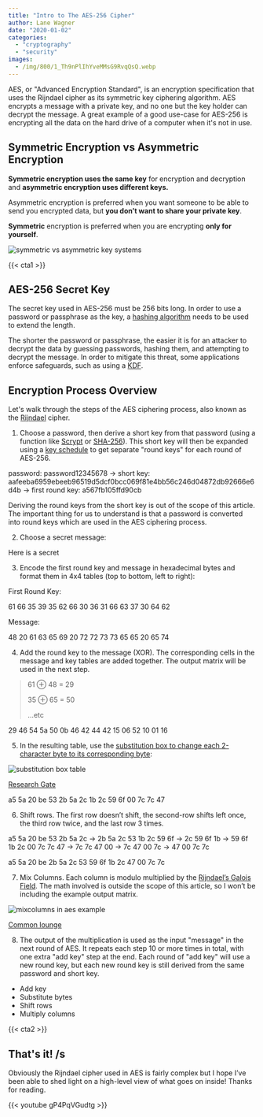 ```yaml
---
title: "Intro to The AES-256 Cipher"
author: Lane Wagner
date: "2020-01-02"
categories: 
  - "cryptography"
  - "security"
images:
  - /img/800/1_Th9nPlIhYveMMsG9RvqQsQ.webp
---
```


AES, or "Advanced Encryption Standard", is an encryption specification that uses the Rijndael cipher as its symmetric key ciphering algorithm. AES encrypts a message with a private key, and no one but the key holder can decrypt the message. A great example of a good use-case for AES-256 is encrypting all the data on the hard drive of a computer when it's not in use.

## Symmetric Encryption vs Asymmetric Encryption

**Symmetric encryption uses the same key** for encryption and decryption and **asymmetric encryption uses different keys.**

Asymmetric encryption is preferred when you want someone to be able to send you encrypted data, but **you don’t want to share your private key**.

**Symmetric** encryption is preferred when you are encrypting **only for yourself**.

![symmetric vs asymmetric key systems](/img/800/1_oe-Kk1FfLPNO5sAAl-4N-g.jpeg)

{{< cta1 >}}

## AES-256 Secret Key

The secret key used in AES-256 must be 256 bits long. In order to use a password or passphrase as the key, a [hashing algorithm](https://blog.goodaudience.com/very-basic-intro-to-hash-functions-sha-256-md-5-etc-ed721622ff8) needs to be used to extend the length.

The shorter the password or passphrase, the easier it is for an attacker to decrypt the data by guessing passwords, hashing them, and attempting to decrypt the message. In order to mitigate this threat, some applications enforce safeguards, such as using a [KDF](/cryptography/key-derivation-functions/).

## Encryption Process Overview

Let's walk through the steps of the AES ciphering process, also known as the [Rijndael](https://csrc.nist.gov/csrc/media/projects/cryptographic-standards-and-guidelines/documents/aes-development/rijndael-ammended.pdf) cipher.

1. Choose a password, then derive a short key from that password (using a function like [Scrypt](/cryptography/very-basic-intro-to-the-scrypt-hash/) or [SHA-256](/cryptography/how-sha-2-works-step-by-step-sha-256/)). This short key will then be expanded using a [key schedule](https://en.wikipedia.org/wiki/Rijndael_key_schedule) to get separate "round keys" for each round of AES-256.

password: password12345678 →
short key: aafeeba6959ebeeb96519d5dcf0bcc069f81e4bb56c246d04872db92666e6d4b →
first round key: a567fb105ffd90cb

Deriving the round keys from the short key is out of the scope of this article. The important thing for us to understand is that a password is converted into round keys which are used in the AES ciphering process.

2. Choose a secret message:

Here is a secret

3. Encode the first round key and message in hexadecimal bytes and format them in 4x4 tables (top to bottom, left to right):

First Round Key:

61 66 35 39
35 62 66 30
36 31 66 63
37 30 64 62

Message:

48 20 61 63
65 69 20 72
72 73 73 65
65 20 65 74

4. Add the round key to the message (XOR). The corresponding cells in the message and key tables are added together. The output matrix will be used in the next step.

> 61 ⊕ 48 = 29
> 
> 35 ⊕ 65 = 50
> 
> …etc

29 46 54 5a
50 0b 46 42
44 42 15 06
52 10 01 16

5. In the resulting table, use the [substitution box to change each 2-character byte to its corresponding byte](https://www.researchgate.net/figure/Rijndael-S-box-S-RD_fig7_325428613):

![substitution box table](/img/800/1_zLuZtQ6nFl0ADElv8lTSyg.png)

[Research Gate](https://www.researchgate.net/figure/Rijndael-S-box-S-RD_fig7_325428613)

a5 5a 20 be
53 2b 5a 2c
1b 2c 59 6f
00 7c 7c 47

6. Shift rows. The first row doesn’t shift, the second-row shifts left once, the third row twice, and the last row 3 times.

a5 5a 20 be
53 2b 5a 2c → 2b 5a 2c 53
1b 2c 59 6f → 2c 59 6f 1b → 59 6f 1b 2c
00 7c 7c 47 → 7c 7c 47 00 → 7c 47 00 7c → 47 00 7c 7c

a5 5a 20 be
2b 5a 2c 53
59 6f 1b 2c
47 00 7c 7c

7. Mix Columns. Each column is modulo multiplied by the [Rijndael’s Galois Field](https://www.samiam.org/galois.html). The math involved is outside the scope of this article, so I won’t be including the example output matrix.

![mixcolumns in aes example](/img/800/1_RIsEo_r50T1595fhc7CKEw-1.png)

[Common lounge](https://www.commonlounge.com/discussion/e32fdd267aaa4240a4464723bc74d0a5)

8. The output of the multiplication is used as the input "message" in the next round of AES. It repeats each step 10 or more times in total, with one extra "add key" step at the end. Each round of "add key" will use a new round key, but each new round key is still derived from the same password and short key.

- Add key
- Substitute bytes
- Shift rows
- Multiply columns

{{< cta2 >}}

## That's it! /s

Obviously the Rijndael cipher used in AES is fairly complex but I hope I’ve been able to shed light on a high-level view of what goes on inside! Thanks for reading.

{{< youtube gP4PqVGudtg >}}
